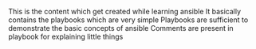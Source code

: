 This is the content which get created while learning ansible
It basically contains the playbooks which are very simple
Playbooks are sufficient to demonstrate the basic concepts of ansible
Comments are present in playbook for explaining little things
